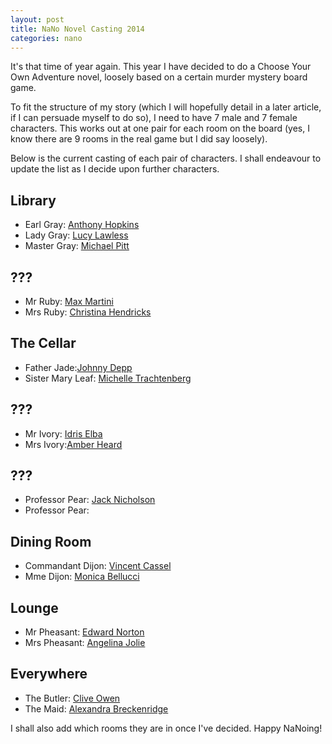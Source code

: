 ```yaml
---
layout: post
title: NaNo Novel Casting 2014
categories: nano
---
```

It's that time of year again.  This year I have decided to do a Choose Your Own Adventure novel, loosely based on a certain murder mystery board game.

To fit the structure of my story (which I will hopefully detail in a later article, if I can persuade myself to do so), I need to have 7 male and 7 female characters.  This works out at one pair for each room on the board (yes, I know there are 9 rooms in the real game but I did say loosely).

Below is the current casting of each pair of characters.  I shall endeavour to update the list as I decide upon further characters.

## Library
* Earl Gray: [Anthony Hopkins](http://www.imdb.com/name/nm0000164/)
* Lady Gray: [Lucy Lawless](http://www.imdb.com/name/nm0005128/)
* Master Gray: [Michael Pitt](http://www.imdb.com/name/nm0685856/)

## ???
* Mr Ruby: [Max Martini](http://www.imdb.com/name/nm0242882/)
* Mrs Ruby: [Christina Hendricks](http://www.imdb.com/name/nm0376716/)

## The Cellar
* Father Jade:[Johnny Depp](http://www.imdb.com/name/nm0000136/)
* Sister Mary Leaf: [Michelle Trachtenberg](http://www.imdb.com/name/nm0005502/)

## ???
* Mr Ivory: [Idris Elba](http://www.imdb.com/name/nm0252961/)
* Mrs Ivory:[Amber Heard](http://www.imdb.com/name/nm1720028/)

## ???
* Professor Pear: [Jack Nicholson](http://www.imdb.com/name/nm0000197/)
* Professor Pear: []()

## Dining Room
* Commandant Dijon: [Vincent Cassel](http://www.imdb.com/name/nm0001993/)
* Mme Dijon: [Monica Bellucci](http://www.imdb.com/name/nm0000899/)

## Lounge
* Mr Pheasant: [Edward Norton](http://www.imdb.com/name/nm0001570/)
* Mrs Pheasant: [Angelina Jolie](http://www.imdb.com/name/nm0001401/)

## Everywhere
* The Butler: [Clive Owen](http://www.imdb.com/name/nm0654110/)
* The Maid: [Alexandra Breckenridge](http://www.imdb.com/name/nm1020036/)

I shall also add which rooms they are in once I've decided.  Happy NaNoing!

